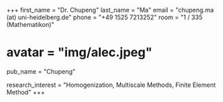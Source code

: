 +++ 
first_name = "Dr. Chupeng"
last_name = "Ma"
email = "chupeng.ma (at) uni-heidelberg.de"
phone = "+49 1525 7213252"
room = "1 / 335 (Mathematikon)"
# avatar = "img/alec.jpeg"

pub_name = "Chupeng"

research_interest = "Homogenization, Multiscale Methods, Finite Element Method"
+++
 
       